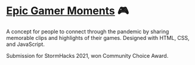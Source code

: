 # [Epic Gamer Moments](https://epicgamermoments.online/) 🎮
A concept for people to connect through the pandemic by sharing memorable clips and highlights of their games.
Designed with HTML, CSS, and JavaScript.

Submission for StormHacks 2021, won Community Choice Award.
